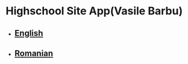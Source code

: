 # Highschool Site App(Vasile Barbu)

- ## [**English**](https://github.com/axense234/Highschool-Site-App/tree/master/en)
- ## [**Romanian**](https://github.com/axense234/Highschool-Site-App/tree/master/ro)
